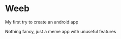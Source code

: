 # Weeb
My first try to create an android app

Nothing fancy, just a meme app with unuseful features
